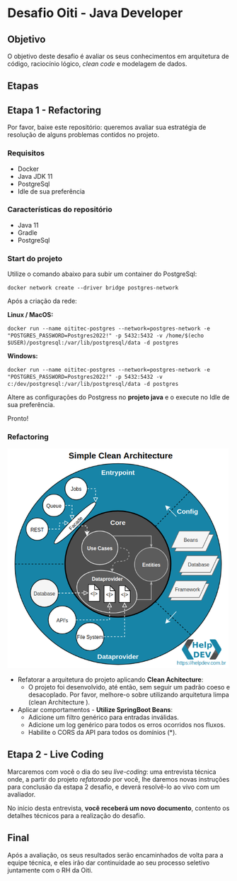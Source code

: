 # Desafio Oiti - Java Developer

## Objetivo

O objetivo deste desafio é avaliar os seus conhecimentos em arquitetura de código, raciocínio lógico, _clean code_ e modelagem de dados.

## Etapas

## Etapa 1 - Refactoring

Por favor, baixe este repositório: queremos avaliar sua estratégia de resolução de alguns problemas contidos no projeto.

### Requisitos

- Docker
- Java JDK 11
- PostgreSql
- Idle de sua preferência

### Características do repositório

- Java 11
- Gradle
- PostgreSql

### Start do projeto

Utilize o comando abaixo para subir um container do PostgreSql:

    docker network create --driver bridge postgres-network

Após a criação da rede:

**Linux / MacOS:**

    docker run --name oititec-postgres --network=postgres-network -e "POSTGRES_PASSWORD=Postgres2022!" -p 5432:5432 -v /home/$(echo $USER)/postgresql:/var/lib/postgresql/data -d postgres

**Windows:**

    docker run --name oititec-postgres --network=postgres-network -e "POSTGRES_PASSWORD=Postgres2022!" -p 5432:5432 -v c:/dev/postgresql:/var/lib/postgresql/data -d postgres

Altere as configurações do Postgress no **projeto java** e o execute no Idle de sua preferência.

Pronto!

### Refactoring

<img src="clean.png" alt="drawing" width="500"/>

- Refatorar a arquitetura do projeto aplicando **Clean Achitecture**:
  - O projeto foi desenvolvido, até então, sem seguir um padrão coeso e desacoplado. Por favor, melhore-o sobre utilizando arquitetura limpa (clean Architecture ).
- Aplicar comportamentos - **Utilize SpringBoot Beans**:
  - Adicione um filtro genérico para entradas inválidas.
  - Adicione um log genérico para todos os erros ocorridos nos fluxos.
  - Habilite o CORS da API para todos os domínios (\*).

## Etapa 2 - Live Coding

​Marcaremos com você o dia do seu _live-coding_: uma entrevista técnica onde, a partir do projeto _refatorado_ por você, lhe daremos novas instruções para conclusão da estapa 2 desafio, e deverá resolvê-lo ao vivo com um avaliador.

No início desta entrevista, **você receberá um novo documento**, contento os detalhes técnicos para a realização do desafio.

## Final

Após a avaliação, os seus resultados serão encaminhados de volta para a equipe técnica, e eles irão dar continuidade ao seu processo seletivo juntamente com o RH da Oiti.
​
